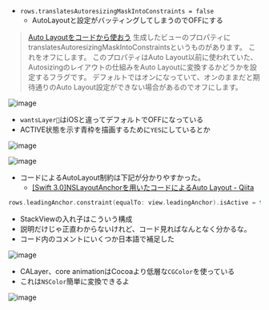 - `rows.translatesAutoresizingMaskIntoConstraints = false`
    - AutoLayoutと設定がバッティングしてしまうのでOFFにする

>[Auto Layoutをコードから使おう](https://blog.personal-factory.com/2016/01/11/make-auto-layout-via-code/)
> 生成したビューのプロパティにtranslatesAutoresizingMaskIntoConstraintsというものがあります。
> これをオフにします。
> このプロパティはAuto Layout以前に使われていた、Autosizingのレイアウトの仕組みをAuto Layoutに変換するかどうかを設定するフラグです。
> デフォルトではオンになっていて、オンのままだと期待通りのAuto Layout設定ができない場合があるのでオフにします。    

![image](https://i.imgur.com/uHqYe8F.png)

- `wantsLayer`はiOSと違ってデフォルトでOFFになっている
- ACTIVE状態を示す青枠を描画するために`YES`にしているとか

![image](https://i.imgur.com/vUJsskI.png)

![image](https://i.imgur.com/N7I4Orn.png)

- コードによるAutoLayout制約は下記が分かりやすかった。
    - [\[Swift 3\.0\]NSLayoutAnchorを用いたコードによるAuto Layout \- Qiita](https://qiita.com/shindooo/items/36d2e8bf9d8ba3fa4ed5)

```swift
rows.leadingAnchor.constraint(equalTo: view.leadingAnchor).isActive = true
```

- StackViewの入れ子はこういう構成
- 説明だけじゃ正直わからないけれど、コード見ればなんとなく分かるな。
- コード内のコメントにいくつか日本語で補足した

![image](https://i.imgur.com/i1DeOmt.png)

- CALayer、core animationはCocoaより低層な`CGColor`を使っている
- これは`NSColor`簡単に変換できるよ

![image](https://i.imgur.com/yjFYciw.png)

